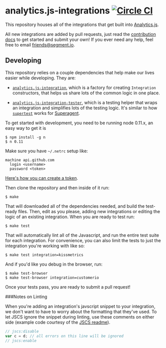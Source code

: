 
# analytics.js-integrations [![Circle CI](https://circleci.com/gh/segmentio/analytics.js-integrations/tree/master.svg?style=svg)](https://circleci.com/gh/segmentio/analytics.js-integrations/tree/master)

This repository houses all of the integrations that get built into [Analytics.js](https://github.com/segmentio/analytics.js).

All new integrations are added by pull requests, just read the [contribution docs](/Contributing.md) to get started and submit your own! If you ever need any help, feel free to email [friends@segment.io](mailto:friends@segment.io).


## Developing

This repository relies on a couple dependencies that help make our lives easier while developing. They are:

  - [`analytics.js-integration`](https://github.com/segmentio/analytics.js-integration), which is a factory for creating `Integration` constructors, that helps us share lots of the common logic in one place.

  - [`analytics.js-integration-tester`](https://github.com/segmentio/analytics.js-integration-tester), which is a testing helper that wraps an integration and simplifies lots of the testing logic. It's similar to how [`supertest`](https://github.com/visionmedia/supertest) works for [Superagent](https://github.com/visionmedia/superagent).

To get started with development, you need to be running node 0.11.x, an easy way to get it is

    $ npm install -g n
    $ n 0.11

Make sure you have `~/.netrc` setup like:

```text
machine api.github.com
  login <username>
  password <token>
```

  [Here's how you can create a token](https://help.github.com/articles/creating-an-access-token-for-command-line-use).

Then clone the repository and then inside of it run:

    $ make

That will downloaded all of the dependencies needed, and build the test-ready files. Then, edit as you please, adding new integrations or editing the logic of an existing integration. When you are ready to test run:

    $ make test

That will automatically lint all of the Javascript, and run the entire test suite for each integration. For convenience, you can also limit the tests to just the integration you're working with like so:

    $ make test integration=kissmetrics

And if you'd like you debug in the browser, run:

    $ make test-browser
    $ make test-browser integration=customerio

Once your tests pass, you are ready to submit a pull request!

###Notes on Linting

When you're adding an integration's javscript snippet to your integration, we don't want to have to worry about the formatting that they've used. To let JSCS ignore the snippet during linting, use these comments on either side (example code courtesy of the [JSCS readme](https://github.com/jscs-dev/node-jscs#error-suppression)).

```javascript
// jscs:disable
var c = d; // all errors on this line will be ignored
// jscs:enable 
```
